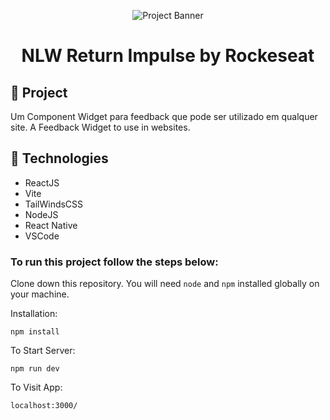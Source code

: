 <p align="center">
    <img alt="Project Banner" src="./src/assets/images/banner.png"/>
</p>

<h1 align="center">
	NLW Return Impulse by Rockeseat
</h1>


## 🚀 Project
Um Component Widget para feedback que pode ser utilizado em qualquer site.
A Feedback Widget to use in websites.

## 🔧 Technologies

- ReactJS
- Vite
- TailWindsCSS
- NodeJS
- React Native
- VSCode

### To run this project follow the steps below:  

Clone down this repository. You will need `node` and `npm` installed globally on your machine.  

Installation:

`npm install`

To Start Server:

`npm run dev`  

To Visit App:

`localhost:3000/`  

<!-- Hendell Costa -->

